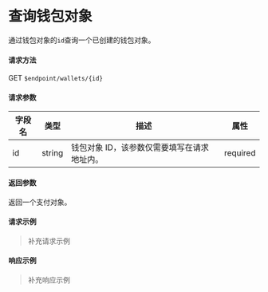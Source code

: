 # 查询钱包对象

通过钱包对象的`id`查询一个已创建的钱包对象。

#### 请求方法

GET `$endpoint/wallets/{id}`

#### 请求参数

| 字段名 | 类型   | 描述                                        | 属性     |
| ------ | ------ | ------------------------------------------- | -------- |
| id     | string | 钱包对象 ID，该参数仅需要填写在请求地址内。 | required |
#### 返回参数

返回一个支付对象。

#### 请求示例

> 补充请求示例

#### 响应示例

> 补充响应示例